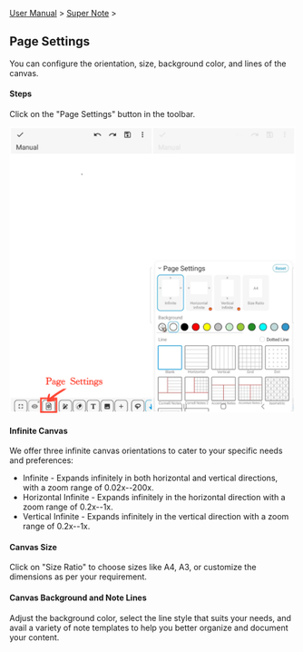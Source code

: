 [User Manual](/dragonnest/drawnote/manual/en) > [Super Note](/dragonnest/drawnote/manual/en/super_note) >

Page Settings
---
You can configure the orientation, size, background color, and lines of the canvas.

#### Steps

Click on the "Page Settings" button in the toolbar.

![](imgs/page_settings1.png)

#### Infinite Canvas

We offer three infinite canvas orientations to cater to your specific needs and preferences:

- Infinite - Expands infinitely in both horizontal and vertical directions, with a zoom range of 0.02x--200x.
- Horizontal Infinite - Expands infinitely in the horizontal direction with a zoom range of 0.2x--1x.
- Vertical Infinite - Expands infinitely in the vertical direction with a zoom range of 0.2x--1x.

#### Canvas Size

Click on "Size Ratio" to choose sizes like A4, A3, or customize the dimensions as per your requirement.

#### Canvas Background and Note Lines

Adjust the background color, select the line style that suits your needs, and avail a variety of note templates to help you better organize and document your content.
